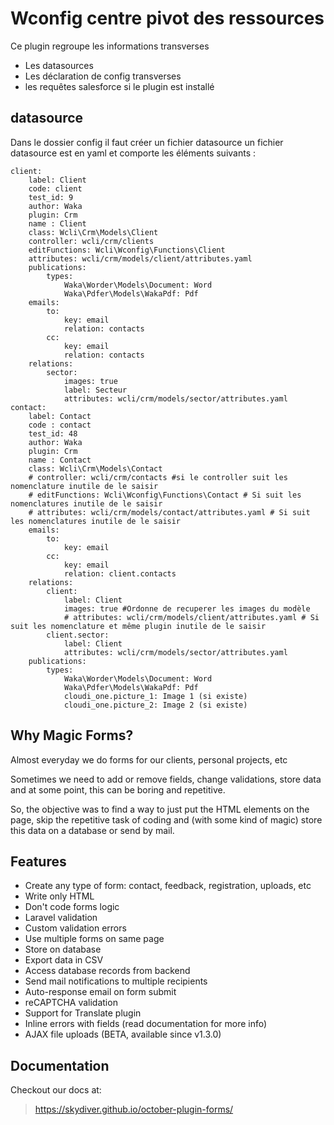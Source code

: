 #  Wconfig centre pivot des ressources 
Ce plugin regroupe les informations transverses
* Les datasources
* Les déclaration de config transverses
* les requêtes salesforce si le plugin est installé


## datasource
Dans le dossier config il faut créer un fichier datasource
un fichier datasource est en yaml et comporte les éléments suivants :

```
client:
    label: Client
    code: client
    test_id: 9
    author: Waka
    plugin: Crm
    name : Client
    class: Wcli\Crm\Models\Client
    controller: wcli/crm/clients
    editFunctions: Wcli\Wconfig\Functions\Client
    attributes: wcli/crm/models/client/attributes.yaml
    publications:
        types: 
            Waka\Worder\Models\Document: Word
            Waka\Pdfer\Models\WakaPdf: Pdf
    emails:
        to: 
            key: email
            relation: contacts
        cc: 
            key: email
            relation: contacts
    relations:
        sector:
            images: true
            label: Secteur
            attributes: wcli/crm/models/sector/attributes.yaml
contact:
    label: Contact
    code : contact
    test_id: 48
    author: Waka
    plugin: Crm
    name : Contact
    class: Wcli\Crm\Models\Contact
    # controller: wcli/crm/contacts #si le controller suit les nomenclature inutile de le saisir
    # editFunctions: Wcli\Wconfig\Functions\Contact # Si suit les  nomenclatures inutile de le saisir
    # attributes: wcli/crm/models/contact/attributes.yaml # Si suit les nomenclatures inutile de le saisir
    emails:
        to: 
            key: email
        cc: 
            key: email
            relation: client.contacts
    relations:
        client: 
            label: Client
            images: true #Ordonne de recuperer les images du modèle
            # attributes: wcli/crm/models/client/attributes.yaml # Si suit les nomenclature et même plugin inutile de le saisir
        client.sector: 
            label: Client
            attributes: wcli/crm/models/sector/attributes.yaml
    publications:
        types: 
            Waka\Worder\Models\Document: Word
            Waka\Pdfer\Models\WakaPdf: Pdf
            cloudi_one.picture_1: Image 1 (si existe)
            cloudi_one.picture_2: Image 2 (si existe)

```



## Why Magic Forms?
Almost everyday we do forms for our clients, personal projects, etc

Sometimes we need to add or remove fields, change validations, store data and at some point, this can be boring and repetitive.

So, the objective was to find a way to just put the HTML elements on the page, skip the repetitive task of coding and (with some kind of magic) store this data on a database or send by mail.



## Features
* Create any type of form: contact, feedback, registration, uploads, etc
* Write only HTML
* Don't code forms logic
* Laravel validation
* Custom validation errors
* Use multiple forms on same page
* Store on database
* Export data in CSV
* Access database records from backend
* Send mail notifications to multiple recipients
* Auto-response email on form submit
* reCAPTCHA validation
* Support for Translate plugin
* Inline errors with fields (read documentation for more info)
* AJAX file uploads (BETA, available since v1.3.0)



## Documentation
Checkout our docs at:
> https://skydiver.github.io/october-plugin-forms/
